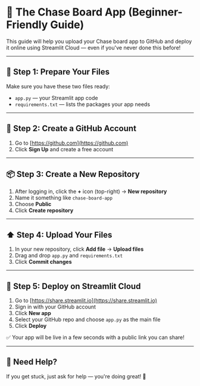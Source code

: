 # 🧠 The Chase Board App (Beginner-Friendly Guide)

This guide will help you upload your Chase board app to GitHub and deploy it online using Streamlit Cloud — even if you've never done this before!

---

## 📁 Step 1: Prepare Your Files

Make sure you have these two files ready:
- `app.py` — your Streamlit app code
- `requirements.txt` — lists the packages your app needs

---

## 🐙 Step 2: Create a GitHub Account

1. Go to [https://github.com](https://github.com)
2. Click **Sign Up** and create a free account

---

## 📦 Step 3: Create a New Repository

1. After logging in, click the **+** icon (top-right) → **New repository**
2. Name it something like `chase-board-app`
3. Choose **Public**
4. Click **Create repository**

---

## ⬆️ Step 4: Upload Your Files

1. In your new repository, click **Add file** → **Upload files**
2. Drag and drop `app.py` and `requirements.txt`
3. Click **Commit changes**

---

## 🚀 Step 5: Deploy on Streamlit Cloud

1. Go to [https://share.streamlit.io](https://share.streamlit.io)
2. Sign in with your GitHub account
3. Click **New app**
4. Select your GitHub repo and choose `app.py` as the main file
5. Click **Deploy**

✅ Your app will be live in a few seconds with a public link you can share!

---

## 💬 Need Help?

If you get stuck, just ask for help — you're doing great! 🎉
